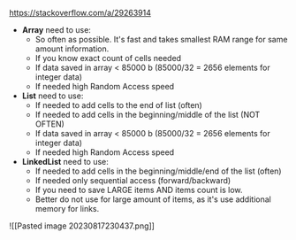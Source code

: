 https://stackoverflow.com/a/29263914

- **Array** need to use:
    - So often as possible. It's fast and takes smallest RAM range for same amount information.
    - If you know exact count of cells needed
    - If data saved in array < 85000 b (85000/32 = 2656 elements for integer data)
    - If needed high Random Access speed
- **List** need to use:
    - If needed to add cells to the end of list (often)
    - If needed to add cells in the beginning/middle of the list (NOT OFTEN)
    - If data saved in array < 85000 b (85000/32 = 2656 elements for integer data)
    - If needed high Random Access speed
- **LinkedList** need to use:
    - If needed to add cells in the beginning/middle/end of the list (often)
    - If needed only sequential access (forward/backward)
    - If you need to save LARGE items AND items count is low.
    - Better do not use for large amount of items, as it's use additional memory for links.

![[Pasted image 20230817230437.png]]